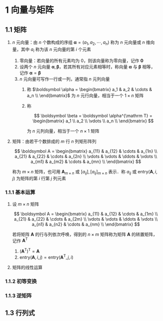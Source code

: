 # 1 向量与矩阵

## 1.1 矩阵
1. $n$ 元向量：由 $n$ 个数构成的序组 $\boldsymbol \alpha = (a_1, a_2, \cdots, a_n)$ 称为 $n$ 元向量或 $n$ 维向量，其中 $a_i$ 称为该 $n$ 元向量的第 $i$ 个元素
    1. 零向量：若向量的所有元素均为 $0$，则该向量称为零向量，记作 $\boldsymbol 0$
    2. 设两个 $n$ 元向量 $\boldsymbol \alpha, \boldsymbol \beta$，若其所有对应元素相等时，称向量 $\boldsymbol \alpha$ 与 $\boldsymbol \beta$ 相等，记作 $\boldsymbol \alpha = \boldsymbol \beta$
    3. $n$ 元向量可写作一行或一列，通常指 $n$ 元列向量
        1. 称 $\boldsymbol \alpha = \begin{bmatrix} a_1 & a_2 & \cdots & a_n \\ \end{bmatrix}$ 为 $n$ 元行向量，相当于一个 $1 \times n$ 矩阵
        2. 称

            $$
            \boldsymbol \beta = \boldsymbol \alpha^{\mathrm T} = \begin{bmatrix}
            a_1 \\
            a_2 \\
            \vdots \\
            a_n \\
            \end{bmatrix}
            $$

            为 $n$ 元列向量，相当于一个 $n \times 1$ 矩阵

2. 矩阵：由若干个数排成的 $m$ 行 $n$ 列矩形阵列

    $$
    \boldsymbol A = \begin{bmatrix}
    a_{11} & a_{12} & \cdots & a_{1n} \\
    a_{21} & a_{22} & \cdots & a_{2n} \\
    \vdots & \vdots & \ddots & \vdots \\
    a_{m1} & a_{m2} & \cdots & a_{mn} \\
    \end{bmatrix}
    $$

    称为 $m \times n$ 矩阵，也可用 $\boldsymbol A_{m \times n}$ 或 $[a_{ij}], [a_{ij}]_{m \times n}$ 表示．称 $a_{ij}$ 或 $\mathrm{entry}(\boldsymbol A, i, j)$ 为矩阵的第 $i$ 行第 $j$ 列元素

### 1.1.1 基本运算
1. 设 $m \times n$ 矩阵

    $$
    \boldsymbol A = \begin{bmatrix}
    a_{11} & a_{12} & \cdots & a_{1m} \\
    a_{21} & a_{22} & \cdots & a_{2m} \\
    \vdots & \vdots & \ddots & \vdots \\
    a_{n1} & a_{n2} & \cdots & a_{nm} \\
    \end{bmatrix}
    $$

    若将矩阵 $\boldsymbol A$ 的行与列依次呼唤，得到的 $n \times m$ 矩阵称为矩阵 $\boldsymbol A$ 的转置矩阵，记作 $\boldsymbol A^{\mathrm T}$

    1. $(\boldsymbol A^{\mathrm T})^{\mathrm T} = \boldsymbol A$
    2. $\mathrm{entry}(\boldsymbol A, i, j) = \mathrm{entry}(\boldsymbol A^{\mathrm T}, j, i)$

2. 矩阵的线性运算

### 1.1.2 初等变换

### 1.1.3 逆矩阵

## 1.3 行列式
